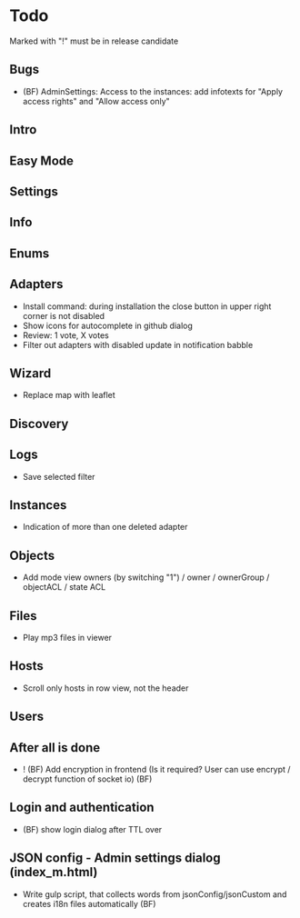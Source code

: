 # Todo
Marked with "!" must be in release candidate

## Bugs
- (BF) AdminSettings: Access to the instances: add infotexts for "Apply access rights" and "Allow access only"

## Intro

## Easy Mode

## Settings

## Info

## Enums

## Adapters
- Install command: during installation the close button in upper right corner is not disabled
- Show icons for autocomplete in github dialog
- Review: 1 vote, X votes
- Filter out adapters with disabled update in notification babble

## Wizard
- Replace map with leaflet

## Discovery

## Logs
- Save selected filter

## Instances
- Indication of more than one deleted adapter

## Objects
- Add mode view owners (by switching "1") / owner / ownerGroup / objectACL / state ACL

## Files
- Play mp3 files in viewer

## Hosts
- Scroll only hosts in row view, not the header

## Users

## After all is done
- ! (BF) Add encryption in frontend (Is it required? User can use encrypt / decrypt function of socket io) (BF)

## Login and authentication
- (BF) show login dialog after TTL over

## JSON config - Admin settings dialog (index_m.html)
- Write gulp script, that collects words from jsonConfig/jsonCustom and creates i18n files automatically (BF)
